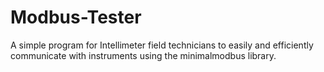 # Modbus-Tester
A simple program for Intellimeter field technicians to easily and efficiently communicate with instruments using the minimalmodbus library.
